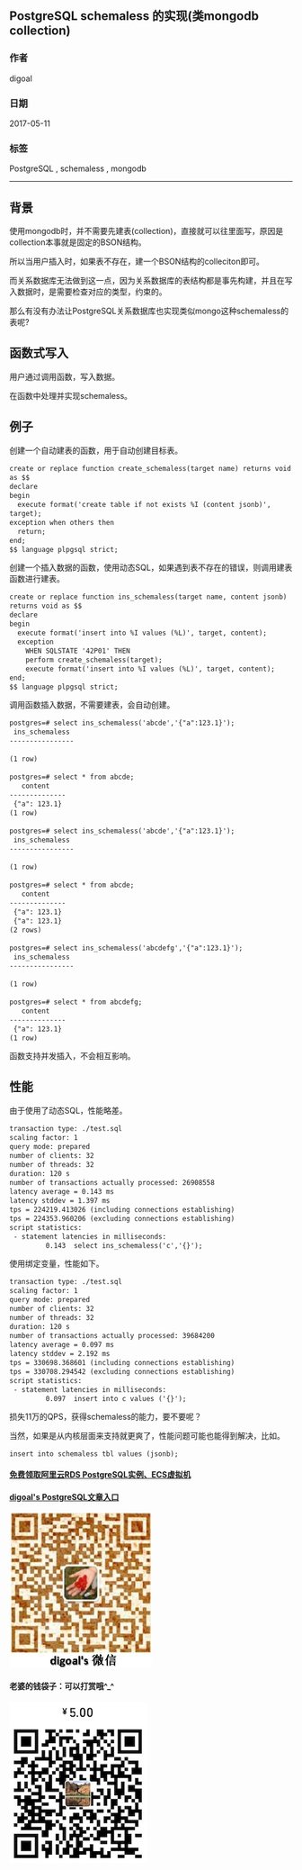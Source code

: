 ## PostgreSQL schemaless 的实现(类mongodb collection)  
       
### 作者      
digoal      
      
### 日期                      
2017-05-11                     
                      
### 标签                      
PostgreSQL , schemaless , mongodb        
      
----      
      
## 背景    
使用mongodb时，并不需要先建表(collection)，直接就可以往里面写，原因是collection本事就是固定的BSON结构。  
  
所以当用户插入时，如果表不存在，建一个BSON结构的colleciton即可。  
  
而关系数据库无法做到这一点，因为关系数据库的表结构都是事先构建，并且在写入数据时，是需要检查对应的类型，约束的。  
  
那么有没有办法让PostgreSQL关系数据库也实现类似mongo这种schemaless的表呢?  
  
## 函数式写入  
用户通过调用函数，写入数据。  
  
在函数中处理并实现schemaless。  
  
## 例子  
创建一个自动建表的函数，用于自动创建目标表。  
  
```  
create or replace function create_schemaless(target name) returns void as $$  
declare  
begin  
  execute format('create table if not exists %I (content jsonb)', target);  
exception when others then  
  return;  
end;  
$$ language plpgsql strict;  
```  
  
创建一个插入数据的函数，使用动态SQL，如果遇到表不存在的错误，则调用建表函数进行建表。  
  
```  
create or replace function ins_schemaless(target name, content jsonb) returns void as $$  
declare  
begin  
  execute format('insert into %I values (%L)', target, content);  
  exception   
    WHEN SQLSTATE '42P01' THEN   
    perform create_schemaless(target);  
    execute format('insert into %I values (%L)', target, content);   
end;  
$$ language plpgsql strict;  
```  
  
调用函数插入数据，不需要建表，会自动创建。  
  
```  
postgres=# select ins_schemaless('abcde','{"a":123.1}');  
 ins_schemaless   
----------------  
   
(1 row)  
  
postgres=# select * from abcde;  
   content      
--------------  
 {"a": 123.1}  
(1 row)  
  
postgres=# select ins_schemaless('abcde','{"a":123.1}');  
 ins_schemaless   
----------------  
   
(1 row)  
  
postgres=# select * from abcde;  
   content      
--------------  
 {"a": 123.1}  
 {"a": 123.1}  
(2 rows)  
  
postgres=# select ins_schemaless('abcdefg','{"a":123.1}');  
 ins_schemaless   
----------------  
   
(1 row)  
  
postgres=# select * from abcdefg;  
   content      
--------------  
 {"a": 123.1}  
(1 row)  
```  
  
函数支持并发插入，不会相互影响。  
  
  
## 性能  
由于使用了动态SQL，性能略差。  
  
```  
transaction type: ./test.sql  
scaling factor: 1  
query mode: prepared  
number of clients: 32  
number of threads: 32  
duration: 120 s  
number of transactions actually processed: 26908558  
latency average = 0.143 ms  
latency stddev = 1.397 ms  
tps = 224219.413026 (including connections establishing)  
tps = 224353.960206 (excluding connections establishing)  
script statistics:  
 - statement latencies in milliseconds:  
         0.143  select ins_schemaless('c','{}');  
```  
  
使用绑定变量，性能如下。  
  
```  
transaction type: ./test.sql  
scaling factor: 1  
query mode: prepared  
number of clients: 32  
number of threads: 32  
duration: 120 s  
number of transactions actually processed: 39684200  
latency average = 0.097 ms  
latency stddev = 2.192 ms  
tps = 330698.368601 (including connections establishing)  
tps = 330708.294542 (excluding connections establishing)  
script statistics:  
 - statement latencies in milliseconds:  
         0.097  insert into c values ('{}');  
```  
  
损失11万的QPS，获得schemaless的能力，要不要呢？  
  
当然，如果是从内核层面来支持就更爽了，性能问题可能也能得到解决，比如。  
  
```  
insert into schemaless tbl values (jsonb);  
```  
  
  
  
  
  
  
  
  
  
  
  
  
  
#### [免费领取阿里云RDS PostgreSQL实例、ECS虚拟机](https://free.aliyun.com/ "57258f76c37864c6e6d23383d05714ea")
  
  
#### [digoal's PostgreSQL文章入口](https://github.com/digoal/blog/blob/master/README.md "22709685feb7cab07d30f30387f0a9ae")
  
  
![digoal's weixin](../pic/digoal_weixin.jpg "f7ad92eeba24523fd47a6e1a0e691b59")
  
  
#### 老婆的钱袋子：可以打赏哦^_^  
![wife's weixin ds](../pic/wife_weixin_ds.jpg "acd5cce1a143ef1d6931b1956457bc9f")
  
